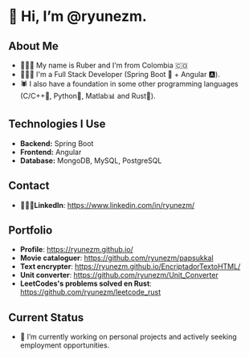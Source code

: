 # 👋 Hi, I’m @ryunezm.

## About Me
- 🧔🏻‍♂️ My name is Ruber and I'm from Colombia 🇨🇴
- 👨🏻‍💻 I'm a Full Stack Developer (Spring Boot 🍃 + Angular 🅰️).
- 🕷 I also have a foundation in some other programming languages (C/C++🔧, Python🐍, Matlab📊 and Rust🦀).

## Technologies I Use
- **Backend:** Spring Boot
- **Frontend:** Angular
- **Database:** MongoDB, MySQL, PostgreSQL

## Contact
- **👨🏻‍💼LinkedIn**: https://www.linkedin.com/in/ryunezm/
 
## Portfolio
- **Profile**: https://ryunezm.github.io/
- **Movie cataloguer**: https://github.com/ryunezm/papsukkal
- **Text encrypter**: https://ryunezm.github.io/EncriptadorTextoHTML/
- **Unit converter**: https://github.com/ryunezm/Unit_Converter
- **LeetCodes's problems solved en Rust**: https://github.com/ryunezm/leetcode_rust

## Current Status
- 👀 I’m currently working on personal projects and actively seeking employment opportunities.




<!---
ryunezm/ryunezm is a ✨ special ✨ repository because its `README.md` (this file) appears on your GitHub profile.
You can click the Preview link to take a look at your changes.
--->
